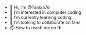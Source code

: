 - 👋 Hi, I’m @Tanixa76
- 👀 I’m interested in computer coding
- 🌱 I’m currently learning coding
- 💞️ I’m looking to collaborate on fans
- 📫 How to reach me on fb

<!---
Tanixa76/Tanixa76 is a ✨ special ✨ repository because its `README.md` (this file) appears on your GitHub profile.
You can click the Preview link to take a look at your changes.
--->
